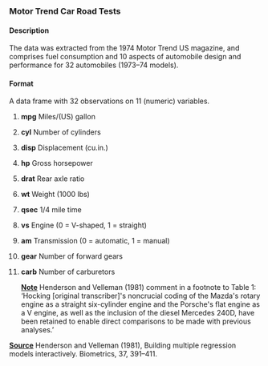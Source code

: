 ### Motor Trend Car Road Tests

#### Description

The data was extracted from the 1974 Motor Trend US magazine, and comprises fuel consumption and 10 aspects of automobile design and performance for 32 automobiles (1973–74 models).

#### Format

A data frame with 32 observations on 11 (numeric) variables.

1. **mpg**	Miles/(US) gallon

2. **cyl**	Number of cylinders

3. **disp**	Displacement (cu.in.)

4. **hp**	Gross horsepower

5. **drat**	Rear axle ratio

6. **wt**	Weight (1000 lbs)

7. **qsec**	1/4 mile time

8. **vs**	Engine (0 = V-shaped, 1 = straight)

9. **am**	Transmission (0 = automatic, 1 = manual)

10. **gear**	Number of forward gears

11. **carb**	Number of carburetors

    **<u>Note</u>**
    Henderson and Velleman (1981) comment in a footnote to Table 1: ‘Hocking [original transcriber]'s noncrucial coding of the Mazda's rotary engine as a straight six-cylinder engine and the Porsche's flat engine as a V engine, as well as the inclusion of the diesel Mercedes 240D, have been retained to enable direct comparisons to be made with previous analyses.’

**<u>Source</u>**
Henderson and Velleman (1981), Building multiple regression models interactively. Biometrics, 37, 391–411.
